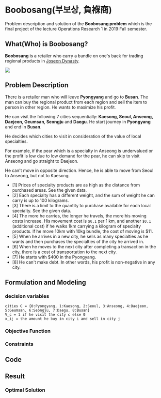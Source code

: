# Boobosang(부보상, 負褓商)
Problem description and solution of the **Boobosang problem** which is the final project of the lecture Operations Research 1 in 2019 Fall semester.

## What(Who) is Boobosang?
**Boobosang** is a retailer who carry a bundle on one's back for trading regional products in [Joseon Dynasty](https://en.wikipedia.org/wiki/Joseon).

<img src="https://user-images.githubusercontent.com/50398078/74434655-2f1a1e80-4ea6-11ea-9562-0c79829b9bf5.png">

## Problem Description
There is a retailer man who will leave **Pyongyang** and go to **Busan**. The man can buy the regional product from each region and sell the item to person in other region. He wants to maximize his profit.

He can visit the following 7 cities sequentially: **Kaesong, Seoul, Anseong, Daejeon, Geumsan, Seongju** and **Daegu**. He start journey in **Pyongyang** and end in **Busan**.

He decides which cities to visit in consideration of the value of local specialties.

For example, if the pear which is a specialty in Anseong is undervalued or the profit is low due to low demand for the pear, he can skip to visit Anseong and go straight to Daejeon.

He can't move in opposite direction. Hence, he is able to move from Seoul to Anseong, but not to Kaesong.

- [1] Prices of specialty products are as high as the distance from purchased areas. See the given data.
- [2] Each specialty has a different weight, and the sum of weight he can carry is up to 100 kilograms.
- [3] There is a limit to the quantity to purchase available for each local specialty. See the given data.
- [4] The more he carries, the longer he travels, the more his moving costs increase. His movement cost is `$0.1` per 1 km, and another `$0.1` (additional cost) if he walks 1km carrying a kilogram of specialty products. If he move 10km with 10kg bundle, the cost of moving is $11.
- [5] When he arrives in a new city, he sells as many specialties as he wants and then purchases the specialties of the city he arrived in.
- [6] When he moves to the next city after completing a transaction in the city, there is a cost of transportation to the next city.
- [7] He starts with $400 in the Pyongyang.
- [8] He can't make debt. In other words, his profit is non-negative in any city.


## Formulation and Modeling
### decision variables
    cities C = {0:Pyongyang, 1:Kaesong, 2:Seoul, 3:Anseong, 4:Daejeon, 5:Geumsan, 6:Seongju, 7:Daegu, 8:Busan}
    V_c = 1 if he visit the city c else 0
    x_ij = the amount he buy in city i and sell in city j

### Objective Function

### Constraints

## Code

## Result
### Optimal Solution
